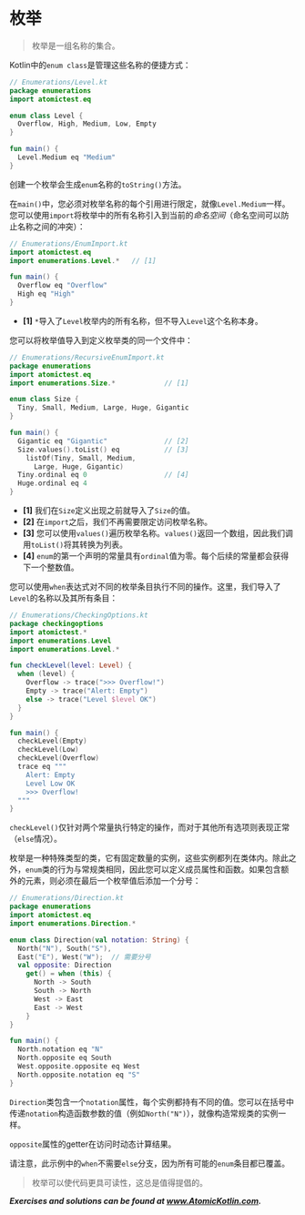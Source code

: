 # 枚举

> 枚举是一组名称的集合。

Kotlin中的`enum class`是管理这些名称的便捷方式：

```kotlin
// Enumerations/Level.kt
package enumerations
import atomictest.eq

enum class Level {
  Overflow, High, Medium, Low, Empty
}

fun main() {
  Level.Medium eq "Medium"
}
```

创建一个枚举会生成`enum`名称的`toString()`方法。

在`main()`中，您必须对枚举名称的每个引用进行限定，就像`Level.Medium`一样。您可以使用`import`将枚举中的所有名称引入到当前的*命名空间*（命名空间可以防止名称之间的冲突）：

```kotlin
// Enumerations/EnumImport.kt
import atomictest.eq
import enumerations.Level.*   // [1]

fun main() {
  Overflow eq "Overflow"
  High eq "High"
}
```

- **[1]** `*`导入了`Level`枚举内的所有名称，但不导入`Level`这个名称本身。

您可以将枚举值导入到定义枚举类的同一个文件中：

```kotlin
// Enumerations/RecursiveEnumImport.kt
package enumerations
import atomictest.eq
import enumerations.Size.*            // [1]

enum class Size {
  Tiny, Small, Medium, Large, Huge, Gigantic
}

fun main() {
  Gigantic eq "Gigantic"              // [2]
  Size.values().toList() eq           // [3]
    listOf(Tiny, Small, Medium,
      Large, Huge, Gigantic)
  Tiny.ordinal eq 0                   // [4]
  Huge.ordinal eq 4
}
```

- **[1]** 我们在`Size`定义出现之前就导入了`Size`的值。
- **[2]** 在`import`之后，我们不再需要限定访问枚举名称。
- **[3]** 您可以使用`values()`遍历枚举名称。`values()`返回一个数组，因此我们调用`toList()`将其转换为列表。
- **[4]** `enum`的第一个声明的常量具有`ordinal`值为零。每个后续的常量都会获得下一个整数值。

您可以使用`when`表达式对不同的枚举条目执行不同的操作。这里，我们导入了`Level`的名称以及其所有条目：

```kotlin
// Enumerations/CheckingOptions.kt
package checkingoptions
import atomictest.*
import enumerations.Level
import enumerations.Level.*

fun checkLevel(level: Level) {
  when (level) {
    Overflow -> trace(">>> Overflow!")
    Empty -> trace("Alert: Empty")
    else -> trace("Level $level OK")
  }
}

fun main() {
  checkLevel(Empty)
  checkLevel(Low)
  checkLevel(Overflow)
  trace eq """
    Alert: Empty
    Level Low OK
    >>> Overflow!
  """
}
```

`checkLevel()`仅针对两个常量执行特定的操作，而对于其他所有选项则表现正常（`else`情况）。

枚举是一种特殊类型的类，它有固定数量的实例，这些实例都列在类体内。除此之外，`enum`类的行为与常规类相同，因此您可以定义成员属性和函数。如果包含额外的元素，则必须在最后一个枚举值后添加一个分号：

```kotlin
// Enumerations/Direction.kt
package enumerations
import atomictest.eq
import enumerations.Direction.*

enum class Direction(val notation: String) {
  North("N"), South("S"),
  East("E"), West("W");  // 需要分号
  val opposite: Direction
    get() = when (this) {
      North -> South
      South -> North
      West -> East
      East -> West
    }
}

fun main() {
  North.notation eq "N"
  North.opposite eq South
  West.opposite.opposite eq West
  North.opposite.notation eq "S"
}
```

`Direction`类包含一个`notation`属性，每个实例都持有不同的值。您可以在括号中传递`notation`构造函数参数的值（例如`North("N")`），就像构造常规类的实例一样。

`opposite`属性的getter在访问时动态计算结果。

请注意，此示例中的`when`不需要`else`分支，因为所有可能的`enum`条目都已覆盖。

> 枚举可以使代码更具可读性，这总是值得提倡的。

***Exercises and solutions can be found at www.AtomicKotlin.com.***